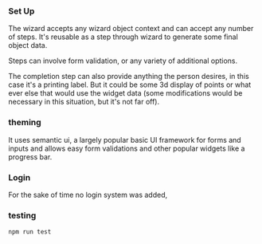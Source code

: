 ### Set Up

The wizard accepts any wizard object context and can accept any number of steps. It's reusable as a step through wizard to generate some final object data.

Steps can involve form validation, or any variety of additional options. 

The completion step can also provide anything the person desires, in this case it's a printing label. But it could be some 3d display of points or what ever else that would use the widget data (some modifications would be necessary in this situation, but it's not far off).

### theming

It uses semantic ui, a largely popular basic UI framework for forms and inputs and allows easy form validations and other popular widgets like a progress bar.

### Login

For the sake of time no login system was added, 

### testing

`npm run test`

